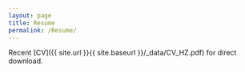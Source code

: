 ```yaml
---
layout: page
title: Resume
permalink: /Resume/
---
```

Recent [CV]({{ site.url }}{{ site.baseurl }}/_data/CV_HZ.pdf) for direct download.
